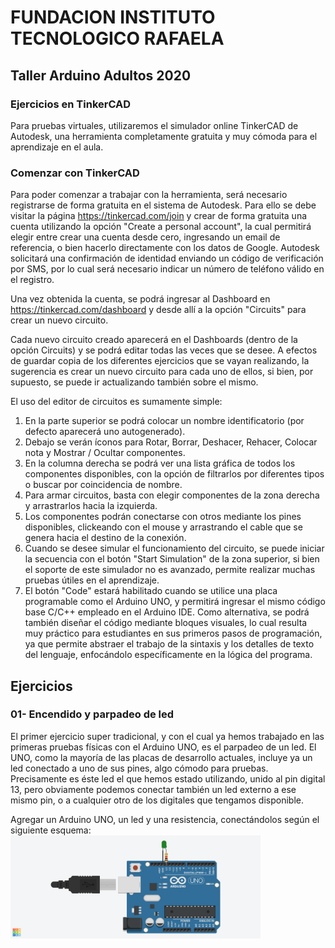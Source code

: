 <h1><b>FUNDACION INSTITUTO TECNOLOGICO RAFAELA</b></h1>
<h2><b>Taller Arduino Adultos 2020</b></h2>

<h3>Ejercicios en TinkerCAD</h3>

Para pruebas virtuales, utilizaremos el simulador online TinkerCAD de Autodesk, una herramienta completamente gratuita y muy cómoda para el aprendizaje en el aula.

### Comenzar con TinkerCAD

Para poder comenzar a trabajar con la herramienta, será necesario registrarse de forma gratuita en el sistema de Autodesk. Para ello se debe visitar la página <a href="https://tinkercad.com/join">https://tinkercad.com/join</a> y crear de forma gratuita una cuenta utilizando la opción "Create a personal account", la cual permitirá elegir entre crear una cuenta desde cero, ingresando un email de referencia, o bien hacerlo directamente con los datos de Google. Autodesk solicitará una confirmación de identidad enviando un código de verificación por SMS, por lo cual será necesario indicar un número de teléfono válido en el registro.

<p>Una vez obtenida la cuenta, se podrá ingresar al Dashboard en <a href="https://tinkercad.com/dashboard" target="_blank" rel="noopener">https://tinkercad.com/dashboard</a> y desde allí a la opción "Circuits" para crear un nuevo circuito.</p>

<p>Cada nuevo circuito creado aparecerá en el Dashboards (dentro de la opción Circuits) y se podrá editar todas las veces que se desee. A efectos de guardar copia de los diferentes ejercicios que se vayan realizando, la sugerencia es crear un nuevo circuito para cada uno de ellos, si bien, por supuesto, se puede ir actualizando también sobre el mismo.</p>

<p>El uso del editor de circuitos es sumamente simple:</p>

<ol>
	<li>En la parte superior se podrá colocar un nombre identificatorio (por defecto aparecerá uno autogenerado).</li>
	<li>Debajo se verán íconos para Rotar, Borrar, Deshacer, Rehacer, Colocar nota y Mostrar / Ocultar componentes.</li>
	<li>En la columna derecha se podrá ver una lista gráfica de todos los componentes disponibles, con la opción de filtrarlos por diferentes tipos o buscar por coincidencia de nombre.</li>
	<li>Para armar circuitos, basta con elegir componentes de la zona derecha y arrastrarlos hacia la izquierda.</li>
	<li>Los componentes podrán conectarse con otros mediante los pines disponibles, clickeando con el mouse y arrastrando el cable que se genera hacia el destino de la conexión.</li>
	<li>Cuando se desee simular el funcionamiento del circuito, se puede iniciar la secuencia con el botón "Start Simulation" de la zona superior, si bien el soporte de este simulador no es avanzado, permite realizar muchas pruebas útiles en el aprendizaje.</li>
	<li>El botón "Code" estará habilitado cuando se utilice una placa programable como el Arduino UNO, y permitirá ingresar el mismo código base C/C++ empleado en el Arduino IDE. Como alternativa, se podrá también diseñar el código mediante bloques visuales, lo cual resulta muy práctico para estudiantes en sus primeros pasos de programación, ya que permite abstraer el trabajo de la sintaxis y los detalles de texto del lenguaje, enfocándolo específicamente en la lógica del programa.</li>
</ol>

## Ejercicios

### 01- Encendido y parpadeo de led

El primer ejercicio super tradicional, y con el cual ya hemos trabajado en las primeras pruebas físicas con el Arduino UNO, es el parpadeo de un led. El UNO, como la mayoría de las placas de desarrollo actuales, incluye ya un led conectado a uno de sus pines, algo cómodo para pruebas. Precisamente es éste led el que hemos estado utilizando, unido al pin digital 13, pero obviamente podemos conectar también un led externo a ese mismo pin, o a cualquier otro de los digitales que tengamos disponible.

<p>Agregar un Arduino UNO, un led y una resistencia, conectándolos según el siguiente esquema: <img src="/ejercicios/tinkercad_ej01.png" style="width: 400px;"></</p>
